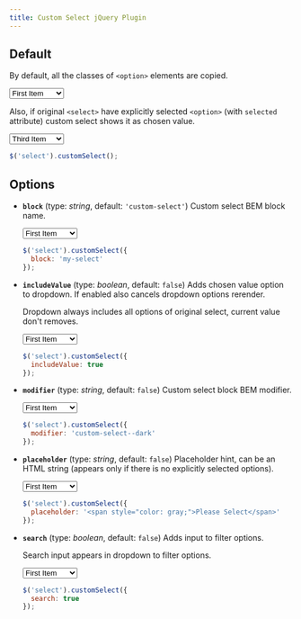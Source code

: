 ```yaml
---
title: Custom Select jQuery Plugin
---
```


## Default

By default, all the classes of `<option>` elements are copied.

<p markdown="0">
  <select class="select select--default">
    <option value="1">First Item</option>
    <option value="2">Second Item</option>
    <option class="bold" value="3">Third Item</option>
    <option value="4">Fourth Item</option>
    <option class="bold" value="5">Fifth Item</option>
  </select>
  <script>
    $('.select--default').customSelect();
  </script>
</p>

Also, if original `<select>` have explicitly selected `<option>` (with `selected` attribute) custom select shows it as 
chosen value.

<p markdown="0">
  <select class="select select--default">
    <option value="1">First Item</option>
    <option value="2">Second Item</option>
    <option value="3" selected>Third Item</option>
    <option value="4">Fourth Item</option>
    <option value="5">Fifth Item</option>
  </select>
  <script>
    $('.select--default').customSelect();
  </script>
</p>

```js
$('select').customSelect();
```

## Options

* **`block`**  (type: _string_, default: `'custom-select'`) Custom select BEM block name.

    <p markdown="0">
      <select class="select select--block">
        <option value="1">First Item</option>
        <option value="2">Second Item</option>
        <option value="3">Third Item</option>
        <option value="4">Fourth Item</option>
        <option value="5">Fifth Item</option>
      </select>
      <script>
        $('.select--block').customSelect({
          block: 'my-select'
        });
      </script>
    </p>

    ```js
    $('select').customSelect({
      block: 'my-select'
    });
    ```

* **`includeValue`** (type: _boolean_, default: `false`) Adds chosen value option to dropdown. If enabled also cancels dropdown options rerender.

    Dropdown always includes all options of original select, current value don't removes.

    <p markdown="0">
      <select class="select select--include-value">
        <option value="1">First Item</option>
        <option value="2">Second Item</option>
        <option value="3">Third Item</option>
        <option value="4">Fourth Item</option>
        <option value="5">Fifth Item</option>
      </select>
      <script>
        $('.select--include-value').customSelect({
          includeValue: true
        });
      </script>
    </p>

    ```js
    $('select').customSelect({
      includeValue: true
    });
    ```

* **`modifier`** (type: _string_, default: `false`) Custom select block BEM modifier.

    <p markdown="0">
      <select class="select select--modifier">
        <option value="1">First Item</option>
        <option value="2">Second Item</option>
        <option value="3">Third Item</option>
        <option value="4">Fourth Item</option>
        <option value="5">Fifth Item</option>
      </select>
      <script>
        $('.select--modifier').customSelect({
          modifier: 'custom-select--dark'
        });
      </script>
    </p>

    ```js
    $('select').customSelect({
      modifier: 'custom-select--dark'
    });
    ```

* **`placeholder`** (type: _string_, default: `false`) Placeholder hint, can be an HTML string (appears only if there is no explicitly selected options).

    <p markdown="0">
      <select class="select select--placeholder">
        <option value="1">First Item</option>
        <option value="2">Second Item</option>
        <option value="3">Third Item</option>
        <option value="4">Fourth Item</option>
        <option value="5">Fifth Item</option>
      </select>
      <script>
        $('.select--placeholder').customSelect({
          placeholder: '<span style="color: gray;">Please Select</span>'
        });
      </script>
    </p>

    ```js
    $('select').customSelect({
      placeholder: '<span style="color: gray;">Please Select</span>'
    });
    ```

* **`search`** (type: _boolean_, default: `false`) Adds input to filter options.

    Search input appears in dropdown to filter options.

    <p markdown="0">
      <select class="select select--search">
        <option value="1">First Item</option>
        <option value="2">Second Item</option>
        <option value="3">Third Item</option>
        <option value="4">Fourth Item</option>
        <option value="5">Fifth Item</option>
      </select>
      <script>
        $('.select--search').customSelect({
          search: true
        });
      </script>
    </p>

    ```js
    $('select').customSelect({
      search: true
    });
    ```

<script markdown="0">
  $('.select').on('change', function () {
    console.log($(this).val());
  });
</script>
